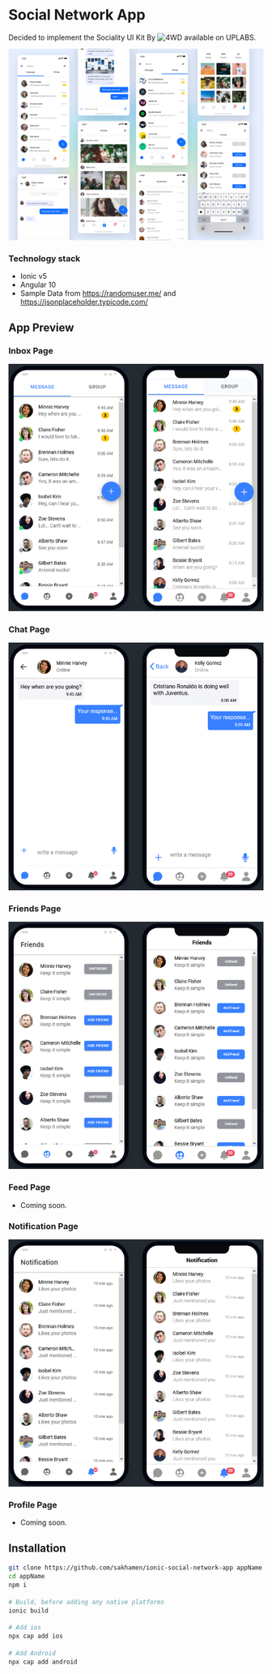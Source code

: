 # Social Network App

Decided to implement the Sociality UI Kit By ![4WD](https://www.uplabs.com/armayoprasetyo) available on UPLABS.

![App Design](/screenshots/full-design.png)

### Technology stack
* Ionic v5
* Angular 10
* Sample Data from https://randomuser.me/ and https://jsonplaceholder.typicode.com/


## App Preview


### Inbox Page

![Inbox Page](/screenshots/inbox.png)

### Chat Page

![Chat Page](/screenshots/chat.png)

### Friends Page

![Friends Page](/screenshots/friends.png)

### Feed Page
* Coming soon.

### Notification Page

![Notification Page](/screenshots/notification.png)

### Profile Page
* Coming soon.


## Installation

```bash
git clone https://github.com/sakhamen/ionic-social-network-app appName
cd appName
npm i

# Build, before adding any native platforms
ionic build

# Add ios
npx cap add ios

# Add Android
npx cap add android
```
